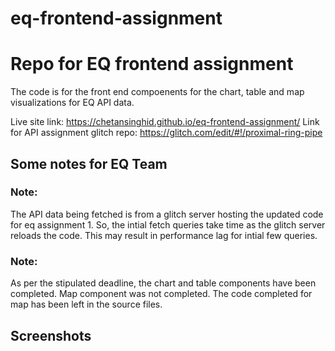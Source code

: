# eq-frontend-assignment
# Repo for EQ frontend assignment

The code is for the front end compoenents for the chart, table and map visualizations for EQ API data.

Live site link: https://chetansinghid.github.io/eq-frontend-assignment/
Link for API assignment glitch repo: https://glitch.com/edit/#!/proximal-ring-pipe

## Some notes for EQ Team

### Note: 
The API data being fetched is from a glitch server hosting the updated code for eq assignment 1.
So, the intial fetch queries take time as the glitch server reloads the code.
This may result in performance lag for intial few queries.

### Note:
As per the stipulated deadline, the chart and table components have been completed. Map component was not
completed. The code completed for map has been left in the source files.

## Screenshots
